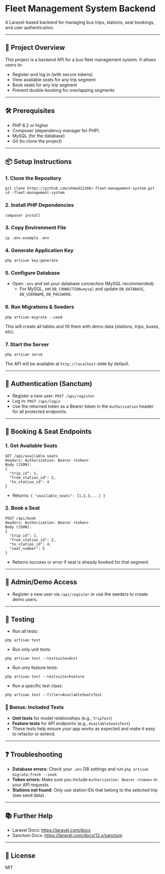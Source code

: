 # Fleet Management System Backend

A Laravel-based backend for managing bus trips, stations, seat bookings, and user authentication.

---

## 🚀 Project Overview
This project is a backend API for a bus fleet management system. It allows users to:
- Register and log in (with secure tokens)
- View available seats for any trip segment
- Book seats for any trip segment
- Prevent double-booking for overlapping segments

---

## 🛠️ Prerequisites
- PHP 8.2 or higher
- Composer (dependency manager for PHP)
- MySQL (for the database)
- Git (to clone the project)

---

## 📦 Setup Instructions

### 1. Clone the Repository
```
git clone https://github.com/ahmed12348/-fleet-management-system.git
cd -fleet-management-system
```

### 2. Install PHP Dependencies
```
composer install
```

### 3. Copy Environment File
```
cp .env.example .env
```

### 4. Generate Application Key
```
php artisan key:generate
```

### 5. Configure Database
- Open `.env` and set your database connection (MySQL recommended):
  - For MySQL, set `DB_CONNECTION=mysql` and update `DB_DATABASE`, `DB_USERNAME`, `DB_PASSWORD`.

### 6. Run Migrations & Seeders
```
php artisan migrate --seed
```
This will create all tables and fill them with demo data (stations, trips, buses, etc).



### 7. Start the Server
```
php artisan serve
```
The API will be available at `http://localhost:8000` by default.

---

## 🔑 Authentication (Sanctum)
- Register a new user: `POST /api/register`
- Log in: `POST /api/login`
- Use the returned token as a Bearer token in the `Authorization` header for all protected endpoints.

---

## 🚌 Booking & Seat Endpoints

### 1. Get Available Seats
```
GET /api/available-seats
Headers: Authorization: Bearer <token>
Body (JSON):
{
  "trip_id": 1,
  "from_station_id": 2,
  "to_station_id": 4
}
```
- Returns: `{ "available_seats": [1,2,3,...] }`

### 2. Book a Seat
```
POST /api/book
Headers: Authorization: Bearer <token>
Body (JSON):
{
  "trip_id": 1,
  "from_station_id": 2,
  "to_station_id": 4,
  "seat_number": 5
}
```
- Returns success or error if seat is already booked for that segment.

---

## 👤 Admin/Demo Access
- Register a new user via `/api/register` or use the seeders to create demo users.

---

## 🧪 Testing
- Run all tests:
```
php artisan test
```
- Run only unit tests:
```
php artisan test --testsuite=Unit
```
- Run only feature tests:
```
php artisan test --testsuite=Feature
```
- Run a specific test class:
```
php artisan test --filter=AvailableSeatsTest
```

### 🎁 Bonus: Included Tests
- **Unit tests** for model relationships (e.g., `TripTest`)
- **Feature tests** for API endpoints (e.g., `AvailableSeatsTest`)
- These tests help ensure your app works as expected and make it easy to refactor or extend.

---

## ❓ Troubleshooting
- **Database errors:** Check your `.env` DB settings and run `php artisan migrate:fresh --seed`.
- **Token errors:** Make sure you include `Authorization: Bearer <token>` in your API requests.
- **Stations not found:** Only use station IDs that belong to the selected trip (see seed data).

---

## 📚 Further Help
- Laravel Docs: https://laravel.com/docs
- Sanctum Docs: https://laravel.com/docs/12.x/sanctum

---

## 📝 License
MIT
